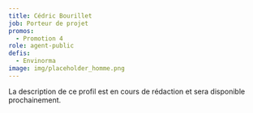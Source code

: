 ```yaml
---
title: Cédric Bourillet
job: Porteur de projet
promos:
  - Promotion 4
role: agent-public
defis:
  - Envinorma
image: img/placeholder_homme.png
---
```

La description de ce profil est en cours de rédaction et sera disponible prochainement.

